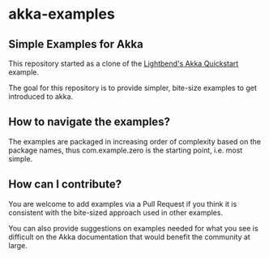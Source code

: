 # akka-examples
## Simple Examples for Akka

This repository started as a clone of the [Lightbend's Akka Quickstart](https://developer.lightbend.com/guides/akka-quickstart-scala) example.

The goal for this repository is to provide simpler, bite-size examples to get introduced to akka.

## How to navigate the examples?
The examples are packaged in increasing order of complexity based on the package names, thus com.example.zero is the starting point, i.e. most simple.

## How can I contribute?
You are welcome to add examples via a Pull Request if you think it is consistent with the bite-sized approach used in other examples.

You can also provide suggestions on examples needed for what you see is difficult on the Akka documentation that would benefit the community at large.

